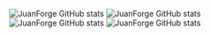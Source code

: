 ![JuanForge GitHub stats](https://github-readme-stats.vercel.app/api?username=JuanForge&show_icons=true&theme=radical&rank_icon=percentile)
![JuanForge GitHub stats](https://github-readme-streak-stats.herokuapp.com/?user=JuanForge&theme=radical)
![JuanForge GitHub stats](https://github-readme-stats.vercel.app/api/top-langs/?username=JuanForge&layout=compact&theme=radical)
![JuanForge GitHub stats](https://github-readme-stats.vercel.app/api/top-langs/?username=JuanForge&layout=donut-vertical&theme=radical&langs_count=40)
